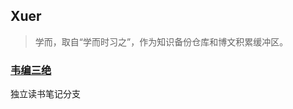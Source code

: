 ## Xuer

> 学而，取自“学而时习之”，作为知识备份仓库和博文积累缓冲区。

### [韦编三绝](https://github.com/yunxu-it/xuer/tree/booknote)

独立读书笔记分支

